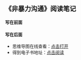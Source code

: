 ## 《非暴力沟通》阅读笔记

#### 写在前面


#### 写在后面
- 思维导图在线查看：[点击打开](/attachment/01.《非暴力沟通》_马歇尔·卢森堡.svg)
- 得到电子书地址：[点击阅读]()